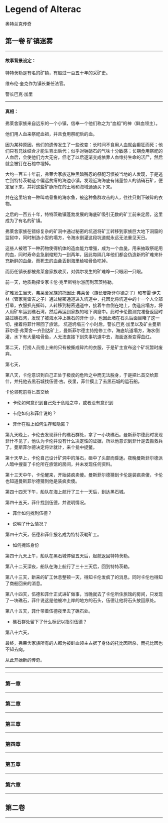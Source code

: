 # Legend of Alterac

奥特兰克传奇

## 第一卷 矿镇迷雾

---

#### 故事背景设定：

特特茨勒是有名的矿镇，有超过一百五十年的采矿史。

维布伦·奎克作为镇长兼任法官。

警长巴克·加里

---

#### 真相：

弗莱舍家族来自远东的一个小镇，信奉一个他们称之为“血祖”的神（鲜血领主）。

他们用人血来祭祀血祖，并且食用祭祀后的血。

因为某种原因，他们的遗传发生了一些改变：长时间不食用人血就会癫狂而死；他们只有兄妹结合才能生育出后代；似乎对钠硝石的气味十分敏感；长期食用祭祀的人血后，会使他们力大无穷，但老了以后逐渐变成依靠人血维持生命的活尸，然后就会被钉在石棺中埋掉。

大约一百五十年前，弗莱舍家族这种黑暗残忍的祭祀习惯被当地的人发现，于是逃亡到特特茨勒这个偏远贫瘠的海边小镇，发现近海海底有储量惊人的钠硝石矿，便定居下来，并将这些矿脉所在的土地和海域通通买下来。

并在这里培育一种叫啮骨鱼的海水鱼，被这种鱼群攻击的人，往往只剩下破碎的衣物。

之后的一百五十年，特特茨勒镇蓬勃发展的海底矿吸引无数的矿工前来定居，这里成为了有名的矿镇。

弗莱舍家族在错综复杂的矿洞中通过秘密的坑道将矿工转移到家族巨大地下洞窟的监狱中，同时制造小型的塌方，令海水倒灌这段坑道就永远无法重见天日。

这些人被喂下一种药物使得机体的造血能力增强，成为一个血彘，用来抽取祭祀用的血，同时寿命会急剧缩短为一到两年，因此每隔几年他们都会伪造新的矿难来补充新鲜的血彘，而死去的血彘丢到海里给啮骨鱼吃掉。

而历任镇长都被弗莱舍家族收买，对偶尔发生的矿难睁一只眼闭一只眼。



前一天，地质勘探专家卡伦·克里斯特尔游历到茨茨特勒。

矿难发生当天，弗莱舍家族的托因比·弗莱舍（族长曼斯菲尔德之子）和布雷·伊夫林（管家克雷吉之子）通过秘密通道进入坑道中，托因比将坑道中的十一个人全部打晕，衣服扒光撕碎，人转移到秘密通道中，接着牛血倒在地上，伪造出塌方，将人用矿车运到礁石湾，然后再运到家族的地下洞窟中。此时卡伦勘测完准备返回时路过礁石湾，发现了被海水冲上礁石的菲什·沙，也因此堵在石头后面目睹了这一切，接着将菲什带回了旅馆。
坑道坍塌三个小时后，警长巴克·加里以及矿主曼斯菲尔德·弗莱舍一齐到达矿上，曼斯菲尔德主持抢修工作，海底坑道塌方，海水倒灌，水下有大量啮骨鱼，人无法直接下到失事坑道中去，海面逐渐变得血红。

第二天，打捞人员捞上来的只有被撕成碎片的衣服，于是矿主宣布这个矿坑暂时废弃。

第七天，

第八天，卡伦意识到自己正处于极度的危险之中而无法脱身，于是把匕首交给菲什，并托他去黑石城找伍德·古。夜里，菲什摸上了去黑石城的运石船。

卡伦领死前将匕首交给

- 卡伦如何意识到自己处于危险之中，或者没有意识到

- 卡伦如何和菲什说的？

- 菲什在船上如何生存和隐匿？

第九天晚上，卡伦去发现菲什的礁石群处，拿了一小块礁石。曼斯菲尔德此时发现菲什不见了，他认为卡伦并没有什么决定性的证据，所以他意识到菲什是去搬救兵了。曼斯菲尔德决定将计就计，来个瓮中捉鳖。

第十天早上，卡伦自己设计矿洞中的落石，砸中了头部而昏迷。夜晚曼斯菲尔德派人暗中搜查了卡伦所在旅馆的房间，并未发现任何资料。

第十三天中午，卡伦醒来，开始装疯卖傻。曼斯菲尔德猜到卡伦是装疯卖傻，卡伦也知道曼斯菲尔德猜到他是装疯卖傻。

第四十四天下午，船队在海上航行了三十一天后，到达黑石城。

第四十五天，菲什找到伍德，并说明情况。

- 菲什如何找到伍德？

- 说明了什么情况？

第四十六天，伍德和菲什报名成为特特茨勒矿工。

- 如何掩饰身份

第四十九天上午，船队在黑石城停留五天后，起航返回特特茨勒。

第八十二天深夜，船队在海上航行了三十三天后，回到特特茨勒。

第八十三天，新来的矿工休息整顿一天，得知卡伦发疯了的消息。同时卡伦也得知了商船回来的消息。

第八十四天，伍德和菲什正式进矿做事，当晚就去了卡伦所住旅馆的房间，只发现了一块礁石，菲什说这是他被冲上岸的地方的石头，伍德让他将石头放回原处。

第八十五天，菲什带着伍德夜里去了礁石处。

- 礁石群处留下了什么标记以指引伍德？

第八十六天，

最终，弗莱舍家族所有的人都为被鲜血领主占据了身体的托比因所杀，而托比因也不知去向。

从此开始新的传奇。

---






---


### 第一章


---

### 第二章




---

### 第三章

---

### 第四章

---

### 第五章

---

### 第六章

---


## 第二卷



---